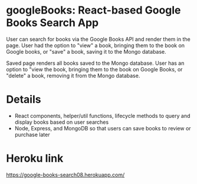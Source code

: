 # googleBooks: React-based Google Books Search App

User can search for books via the Google Books API and render them in the page. User had the option to "view" a book, bringing them to the book on Google books, or "save" a book, saving it to the Mongo database.

Saved page renders all books saved to the Mongo database. User has an option to "view the book, bringing them to the book on Google Books, or "delete" a book, removing it from the Mongo database.

# Details
- React components, helper/util functions, lifecycle methods to query and display books based on user searches
- Node, Express, and MongoDB so that users can save books to review or purchase later

# Heroku link
https://google-books-search08.herokuapp.com/
